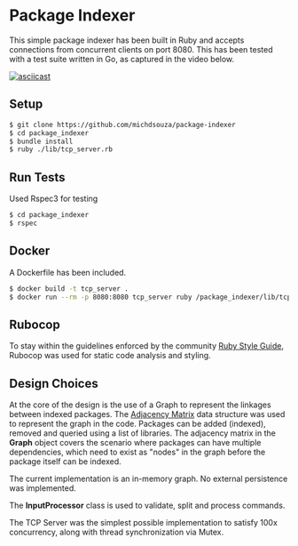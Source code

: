 # Package Indexer

This simple package indexer has been built in Ruby and accepts connections from concurrent clients on port 8080. This has been tested with a test suite written in Go, as captured in the video below.

[![asciicast](https://asciinema.org/a/4fz2shzizionrzqtciyzq7lwf.png)](https://asciinema.org/a/4fz2shzizionrzqtciyzq7lwf?autoplay=1)

## Setup

``` sh
$ git clone https://github.com/michdsouza/package-indexer
$ cd package_indexer
$ bundle install
$ ruby ./lib/tcp_server.rb
```

## Run Tests

Used Rspec3 for testing

``` sh
$ cd package_indexer
$ rspec
```

## Docker

A Dockerfile has been included. 

``` sh
$ docker build -t tcp_server .
$ docker run --rm -p 8080:8080 tcp_server ruby /package_indexer/lib/tcp_server.rb
```

## Rubocop

To stay within the guidelines enforced by the community [Ruby Style Guide](https://github.com/bbatsov/ruby-style-guide), Rubocop was used for static code analysis and styling.

## Design Choices

At the core of the design is the use of a Graph to represent the linkages between indexed packages. The [Adjacency Matrix](https://en.wikipedia.org/wiki/Adjacency_matrix) data structure was used to represent the graph in the code. Packages can be added (indexed), removed and queried using a list of libraries. The adjacency matrix in the <b>Graph</b> object covers the scenario where packages can have multiple dependencies, which need to exist as "nodes" in the graph before the package itself can be indexed. 

The current implementation is an in-memory graph. No external persistence was implemented.

The <b>InputProcessor</b> class is used to validate, split and process commands.

The TCP Server was the simplest possible implementation to satisfy 100x concurrency, along with thread synchronization via Mutex.
